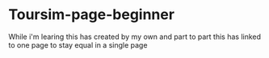 # Toursim-page-beginner
While i'm learing this has created by my own and part to part this has linked to one page to stay equal in a single page 
